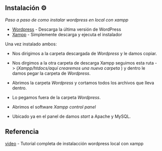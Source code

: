 ## Instalación ⚙️
_Paso a paso de como instalar wordpress en local con xampp_

* [Wordpress](https://wordpress.org/download/) - Descarga la última versión de WordPress
* [Xampp](https://www.apachefriends.org/es/download_success.html) - Simplemente descarga y ejecuta el instalador

Una vez instalado ambos:

* Nos dirigimos a la carpeta descargada de _Wordpress_ y le damos copiar.

* Nos dirgimos a la otra carpeta de descarga  Xampp seguimos esta ruta -> (_Xampp/htdocs/aquí crearemos una nueva carpeta_ ) y dentro le damos pegar la carpeta de _Wordpress_.

* Abrimos la carpeta _Wordpress_ y cortamos todos los archivos que lleva dentro.

* Lo pegamos fuera de la carpeta _Wordpress_.

* Abrimos el software _Xampp control panel_

* Ubicado ya en el panel de damos _start_ a Apache y MySQL.

## Referencia

[video](https://www.youtube.com/watch?v=jqr0csBUsC0&t=399s) - Tutorial completa de instalacción wordpress local con xampp
